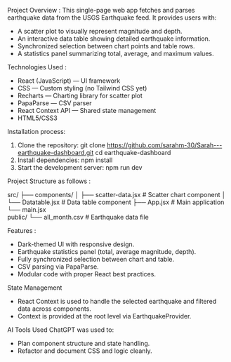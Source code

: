 Project Overview :
This single-page web app fetches and parses earthquake data from the USGS Earthquake feed. It provides users with:
- A scatter plot to visually represent magnitude and depth.
- An interactive data table showing detailed earthquake information.
- Synchronized selection between chart points and table rows.
- A statistics panel summarizing total, average, and maximum values.

Technologies Used :
- React (JavaScript) — UI framework
- CSS — Custom styling (no Tailwind CSS yet)
- Recharts — Charting library for scatter plot
- PapaParse — CSV parser
- React Context API — Shared state management
- HTML5/CSS3

Installation process:
1. Clone the repository:
git clone https://github.com/sarahm-30/Sarah---earthquake-dashboard.git
cd earthquake-dashboard
2. Install dependencies:
npm install
3. Start the development server:
npm run dev

Project Structure as follows : 

src/
├── components/
│   ├── scatter-data.jsx        # Scatter chart component
│   └── Datatable.jsx           # Data table component
├── App.jsx                     # Main application 
└── main.jsx                   
public/
└── all_month.csv               # Earthquake data file


Features : 
- Dark-themed UI with responsive design.
- Earthquake statistics panel (total, average magnitude, depth).
- Fully synchronized selection between chart and table.
- CSV parsing via PapaParse.
- Modular code with proper React best practices.

State Management
- React Context is used to handle the selected earthquake and filtered data across components.
- Context is provided at the root level via EarthquakeProvider.

AI Tools Used
ChatGPT was used to:
- Plan component structure and state handling.
- Refactor and document CSS and logic cleanly.

